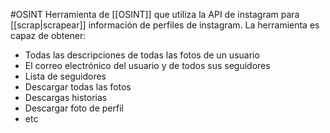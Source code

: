 #OSINT 
Herramienta de [[OSINT]] que utiliza la API de instagram para [[scrap|scrapear]] información de perfiles de instagram.
La herramienta es capaz de obtener:
- Todas las descripciones de todas las fotos de un usuario
- El correo electrónico del usuario y de todos sus seguidores
- Lista de seguidores
- Descargar todas las fotos
- Descargas historias
- Descargar foto de perfil
- etc